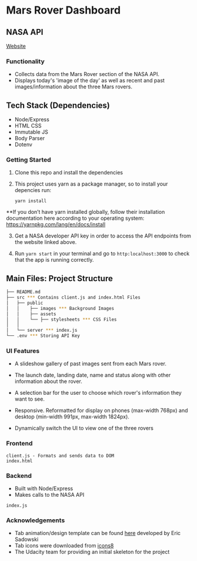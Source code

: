 # Mars Rover Dashboard 

## NASA API
[Website](https://api.nasa.gov/)

### Functionality

* Collects data from the Mars Rover section of the NASA API. 
* Displays today's 'image of the day' as well as recent and past images/information about the three Mars rovers. 

## Tech Stack (Dependencies)
- Node/Express
- HTML CSS
- Immutable JS
- Body Parser
- Dotenv

### Getting Started

1. Clone this repo and install the dependencies

2. This project uses yarn as a package manager, so to install your depencies run:

    ```yarn install``` 

**If you don’t have yarn installed globally, follow their installation documentation here according to your operating system: https://yarnpkg.com/lang/en/docs/install

3. Get a NASA developer API key in order to access the API endpoints from the website linked above.

4. Run `yarn start` in your terminal and go to `http:localhost:3000` to check that the app is running correctly.

## Main Files: Project Structure

  ```sh
  ├── README.md
  ├── src *** Contains client.js and index.html Files
  │   ├── public
  │   │    ├── images *** Background Images
  │   │    ├── assets
  │   │    └── ├── stylesheets *** CSS Files
  │   │
  │   └── server *** index.js
  └── .env *** Storing API Key
  ```

### UI Features

- A slideshow gallery of past images sent from each Mars rover.
- The launch date, landing date, name and status along with other information about the rover.
- A selection bar for the user to choose which rover's information they want to see.

- Responsive. Reformatted for display on phones (max-width 768px) and desktop (min-width 991px, max-width 1824px).
- Dynamically switch the UI to view one of the three rovers 

### Frontend
```
client.js - Formats and sends data to DOM
index.html
```

### Backend
- Built with Node/Express
- Makes calls to the NASA API
```
index.js
```

### Acknowledgements
- Tab animation/design template can be found [here](https://codepen.io/ejsado/pen/gPVgVv) developed by Eric Sadowski
- Tab icons were downloaded from [icons8](https://icons8.com/)
- The Udacity team for providing an initial skeleton for the project
 



